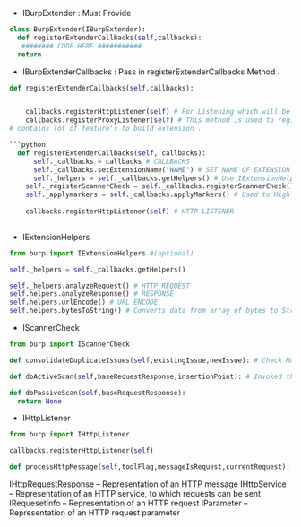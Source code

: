 * IBurpExtender  : Must Provide 

```python
class BurpExtender(IBurpExtender):
  def registerExtenderCallbacks(self,callbacks):
   ######## CODE HERE ###########
  return
  ```
  
* IBurpExtenderCallbacks : Pass in registerExtenderCallbacks Method .
```python
def registerExtenderCallbacks(self,callbacks):


	callbacks.registerHttpListener(self) # For Listening which will be notified requests responses made by burp tool
	callbacks.registerProxyListener(self) # This method is used to register a listener which will be notified of requests and responses being processed by the Proxy tool. 
# contains lot of feature's to build extension .

```python
  def registerExtenderCallbacks(self, callbacks):
	  self._callbacks = callbacks # CALLBACKS
	  self._callbacks.setExtensionName("NAME") # SET NAME OF EXTENSION
	  self._helpers = self._callbacks.getHelpers() # Use IExtensionHelpers Method , HELP FEATURE TO ADD FUNCTIONALITY TO EXTENSION 
    self._registerScannerCheck = self._callbacks.registerScannerCheck() # Used to Register Extension for scanner check
    self._applymarkers = self._callbacks.applyMarkers() # Used to Highlight or Mark Area's of Request's & Response 
    
    callbacks.registerHttpListener(self) # HTTP LISTENER
    
```

* IExtensionHelpers

```python
from burp import IExtensionHelpers #(optional) 

self._helpers = self._callbacks.getHelpers()

self._helpers.analyzeRequest() # HTTP REQUEST
self.helpers.analyzeResponse() # RESPONSE
self.helpers.urlEncode() # URL ENCODE 
self.helpers.bytesToString() # Converts data from array of bytes to String .

```

* IScannerCheck

```python
from burp import IScannerCheck

def consolidateDuplicateIssues(self,existingIssue,newIssue): # Check Mutiple issues for same URL 

def doActiveScan(self,baseRequestResponse,insertionPoint): # Invoked thisd method to active scan

def doPassiveScan(self,baseRequestResponse):
  return None
```
* IHttpListener 
```python
from burp import IHttpListener

callbacks.registerHttpListener(self)

def processHttpMessage(self,toolFlag,messageIsRequest,currentRequest):
```


IHttpRequestResponse – Representation of an HTTP message
IHttpService – Representation of an HTTP service, to which requests can be sent
IRequesetInfo – Representation of an HTTP request
IParameter – Representation of an HTTP request parameter





  
